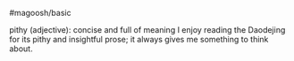 #magoosh/basic

pithy (adjective): concise and full of meaning 
I enjoy reading the Daodejing for its pithy and insightful prose; it always gives me something to think 
about. 
